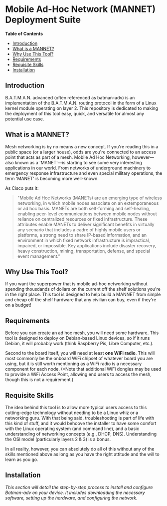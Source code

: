 # Mobile Ad-Hoc Network (MANNET) Deployment Suite

**Table of Contents**
- [Introduction](#introduction)
- [What is a MANNET?](#What-is-a-MANNET?)
- [Why Use This Tool?](#why-use-this-tool)
- [Requirements](#requirements)
- [Requisite Skills](#requisite-skills)
- [Installation](#installation)

## Introduction
B.A.T.M.A.N. advanced (often referenced as batman-adv) is an implementation of the B.A.T.M.A.N. routing protocol in the form of a Linux kernel module operating on layer 2. This repository is dedicated to making the deployment of this tool easy, quick, and versatile for almost any potential use case.

## What is a MANNET?
Mesh networking is by no means a new concept. If you're reading this in a public space (or a larger house), odds are you're connected to an access point that acts as part of a mesh. Mobile Ad Hoc Networking, however—also known as a 'MANET'—is starting to see some very interesting applications in our world. From networks of underground machinery to emergency response infrastructure and even special military operations, the term 'MANET' is becoming more well-known.

As Cisco puts it:
> "Mobile Ad Hoc Networks (MANETs) are an emerging type of wireless networking, in which mobile nodes associate on an extemporaneous or ad hoc basis. MANETs are both self-forming and self-healing, enabling peer-level communications between mobile nodes without reliance on centralized resources or fixed infrastructure.
> These attributes enable MANETs to deliver significant benefits in virtually any scenario that includes a cadre of highly mobile users or platforms, a strong need to share IP-based information, and an environment in which fixed network infrastructure is impractical, impaired, or impossible. Key applications include disaster recovery, heavy construction, mining, transportation, defense, and special event management."

## Why Use This Tool?
If you want the superpower that is mobile ad-hoc networking without spending thousdands of dollars on the current off the shelf solutions you're in the right place. This tool is designed to help build a MANNET from simple and cheap off the shelf hardware that any civilian can buy, even if they're on a budget!

## Requirements
Before you can create an ad hoc mesh, you will need some hardware. This tool is designed to deploy on Debian-based Linux devices, so if it runs Debian, it will probably work (think Raspberry Pis, Libre Computer, etc.).

Second to the board itself, you will need at least **one WiFi radio**. This will most commonly be the onboard WiFi chipset of whatever board you are using, but it is still worth mentioning as a WiFi radio is a necessary component for each node. (*Note that additional WiFi dongles may be used to provide a WiFi Access Point, allowing end users to access the mesh, though this is not a requirement.)

## Requisite Skills
The idea behind this tool is to allow more typical users access to this cutting-edge technology without needing to be a Linux whiz or a networking guru. With that being said, troubleshooting is part of life with this kind of stuff, and it would behoove the installer to have some comfort with the Linux operating system (and command line), and a basic understanding of networking concepts (e.g., DHCP, DNS). Understanding the OSI model (particularly layers 2 & 3) is a bonus.

In all reality, however, you can absolutely do all of this without any of the skills mentioned above as long as you have the right attitude and the will to learn as you go.

## Installation
*This section will detail the step-by-step process to install and configure Batman-adv on your device. It includes downloading the necessary software, setting up the hardware, and configuring the network.*
